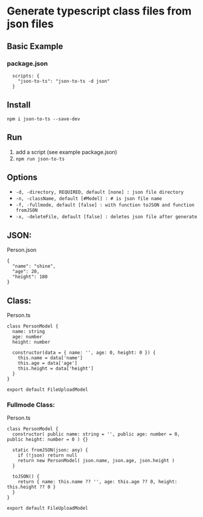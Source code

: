 # Generate typescript class files from json files


## Basic Example

### package.json
```
  scripts: {
    "json-to-ts": "json-to-ts -d json"
  }
```

## Install
`npm i json-to-ts --save-dev`

## Run
1. add a script (see example package.json)
2. `npm run json-to-ts`

## Options
- `-d, -directory, REQUIRED, default [none] : json file directory`
- `-n, -className, default [#Model] : # is json file name`
- `-f, -fullmode, default [false] : with function toJSON and function fromJSON`
- `-x, -deleteFile, default [false] : deletes json file after generate`

## JSON:
Person.json
```
{
  "name": "shine",
  "age": 20,
  "height": 180
}
```

## Class:
Person.ts
```
class PersonModel {
  name: string
  age: number
  height: number

  constructor(data = { name: '', age: 0, height: 0 }) {
    this.name = data['name']
    this.age = data['age']
    this.height = data['height']
  }
}

export default FileUploadModel
```

### Fullmode Class:
Person.ts
```
class PersonModel {
  constructor( public name: string = '', public age: number = 0, public height: number = 0 ) {}

  static fromJSON(json: any) {
    if (!json) return null
    return new PersonModel( json.name, json.age, json.height )
  }

  toJSON() {
    return { name: this.name ?? '', age: this.age ?? 0, height: this.height ?? 0 }
  }
}

export default FileUploadModel
```